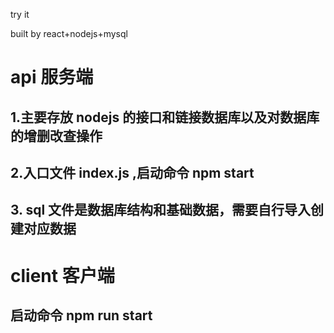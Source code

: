 try it

built by react+nodejs+mysql

# api 服务端

## 1.主要存放 nodejs 的接口和链接数据库以及对数据库的增删改查操作

## 2.入口文件 index.js ,启动命令 npm start

## 3. sql 文件是数据库结构和基础数据，需要自行导入创建对应数据

# client 客户端

## 启动命令 npm run start
